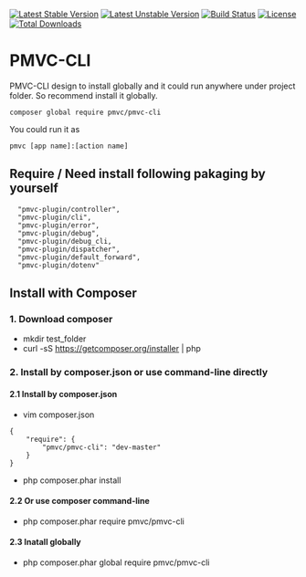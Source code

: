 [![Latest Stable Version](https://poser.pugx.org/pmvc/pmvc-cli/v/stable)](https://packagist.org/packages/pmvc/pmvc-cli) 
[![Latest Unstable Version](https://poser.pugx.org/pmvc/pmvc-cli/v/unstable)](https://packagist.org/packages/pmvc/pmvc-cli) 
[![Build Status](https://travis-ci.org/pmvc/pmvc-cli.svg?branch=master)](https://travis-ci.org/pmvc/pmvc-cli)
[![License](https://poser.pugx.org/pmvc/pmvc-cli/license)](https://packagist.org/packages/pmvc/pmvc-cli)
[![Total Downloads](https://poser.pugx.org/pmvc/pmvc-cli/downloads)](https://packagist.org/packages/pmvc/pmvc-cli) 

PMVC-CLI
===============
PMVC-CLI design to install globally and it could run anywhere under project folder.
So recommend install it globally.
```
composer global require pmvc/pmvc-cli
```
You could run it as
```
pmvc [app name]:[action name]
```
## Require / Need install following pakaging by yourself
```
  "pmvc-plugin/controller",
  "pmvc-plugin/cli",
  "pmvc-plugin/error",
  "pmvc-plugin/debug",
  "pmvc-plugin/debug_cli,
  "pmvc-plugin/dispatcher",
  "pmvc-plugin/default_forward",
  "pmvc-plugin/dotenv"
```

## Install with Composer
### 1. Download composer
   * mkdir test_folder
   * curl -sS https://getcomposer.org/installer | php

### 2. Install by composer.json or use command-line directly
#### 2.1 Install by composer.json
   * vim composer.json
```
{
    "require": {
        "pmvc/pmvc-cli": "dev-master"
    }
}
```
   * php composer.phar install

#### 2.2 Or use composer command-line
   * php composer.phar require pmvc/pmvc-cli

#### 2.3 Inatall globally
   * php composer.phar global require pmvc/pmvc-cli


